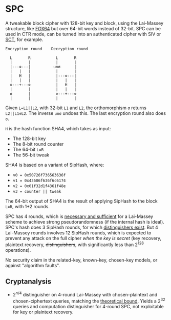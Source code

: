 # SPC

A tweakable block cipher with 128-bit key and block, using the
Lai-Massey structure, like
[FOX64](https://crypto.junod.info/sac04a_talk.pdf) but over 64-bit words
instead of 32-bit.
SPC can be used in CTR mode, can be turned into an authenticated cipher
with SIV or [SCT](https://eprint.iacr.org/2015/1049), for example.


```
Encryption round    Decryption round

  L       R           L       R
  |       |           |       |
  |---⊕---|          unσ      |
  |   |   |           |       |
  |   H   |           |---⊕---|
  |   |   |           |   |   |
  ⊕---+---⊕           |   H   |
  |       |           |   |   |
  σ       |           ⊕---+---⊕
  |       |           |       |
```

Given `L=L1||L2`, with 32-bit `L1` and `L2`, the orthomorphism `σ`
returns  `L2||L1⊕L2`.  The inverse `unσ` undoes this.
The last encryption round also does `σ`.

`H` is the hash function SHA4, which takes as input:

* The 128-bit key
* The 8-bit round counter
* The 64-bit `L⊕R`
* The 56-bit tweak

SHA4 is based on a variant of SipHash, where:

* `v0 = 0x50726f736563636f`
* `v1 = 0x43686f636f6c6174`
* `v2 = 0x01f32d1f4361f48e`
* `v3 = counter || tweak`

The 64-bit output of SHA4 is the result of applying SipHash to the
block `L⊕R`, with 1+2 rounds.

SPC has 4 rounds, which is [necessary and
sufficient](https://eprint.iacr.org/2009/266) for a Lai-Massey scheme to
achieve strong pseudorandomness (if the internal hash is ideal).
SPC's hash does 3 SipHash rounds, for which [distinguishers
exist](https://eprint.iacr.org/2021/189).  But 4 Lai-Massey rounds
involves 12 SipHash rounds, which is expected to prevent any attack on
the full cipher *when the key is secret* (key recovery, plaintext
recovery, ~~distinguishers~~, with significantly less than 2<sup>128</sup>
operations).

No security claim in the related-key, known-key, chosen-key
models, or against "algorithm faults".

## Cryptanalysis

* 2<sup>n/4</sup> distinguisher on 4-round Lai-Massey with
  chosen-plaintext and chosen-ciphertext queries, matching the
  [theoretical bound](https://eprint.iacr.org/2009/266). Yields a
  2<sup>32</sup> queries and computation distinguisher for 4-round SPC,
  not exploitable for key or plaintext recovery.

